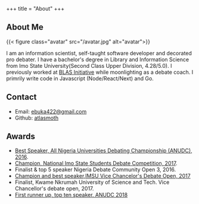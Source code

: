 +++
title = "About"
+++

## About Me

{{< figure class="avatar" src="/avatar.jpg" alt="avatar">}}

I am an information scientist, self-taught software developer and decorated pro debater. I have a bachelor's degree in Library and Information Science from Imo State University(Second Class Upper Division, 4.28/5.0). I previously worked at [BLAS Initiative](https://blasinitiative.org/) while moonlighting as a debate coach. I primrily write code in Javascript (Node/React/Next) and Go.

## Contact

- Email: [ebuka422@gmail.com](mailto:ebuka422@gmail.com)
- Github: [atlasmoth](https://github.com/atlasmoth)

## Awards

- [Best Speaker, All Nigeria Universities Debating Championship (ANUDC), 2016](https://idebate.org/news/imsus-osuji-chukwuebuka-joint-best-speaker-2016-all-nigerian-universities-debating).
- [Champion, National Imo State Students Debate Competition, 2017](https://innonews.com.ng/2017/11/uche-nwosu-yan-empower-winners-of-debate-competition/).
- Finalist & top 5 speaker Nigeria Debate Community Open 3, 2016.
- [Champion and best speaker,IMSU Vice Chancelor's Debate Open, 2017](https://amebochief.wordpress.com/2017/10/13/imo-state-university-vc-debate-championship/)
- Finalist, Kwame Nkrumah University of Science and Tech. Vice Chancellor's debate open, 2017.
- [First runner up, top ten speaker, ANUDC 2018](https://covenantuniversity.edu.ng/News/Covenant-Champion-of-6th-All-Nigeria-Universities-Debating-Championship#.YH8vf1VKi01)
